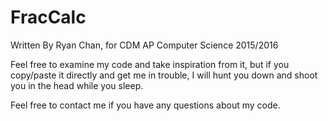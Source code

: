 # FracCalc

Written By Ryan Chan, for CDM AP Computer Science 2015/2016

Feel free to examine my code and take inspiration from it, but if you copy/paste it directly and get me in trouble, I will hunt you down and shoot you in the head while you sleep.

Feel free to contact me if you have any questions about my code.
